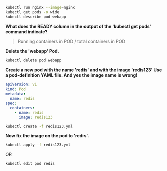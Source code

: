 ```bash
kubectl run nginx --image=nginx
kubectl get pods -o wide
kubectl describe pod webapp
```

**What does the READY column in the output of the 'kubectl get pods' command indicate?**

> Running containers in POD / total containers in POD

**Delete the 'webapp' Pod.**

```bash
kubectl delete pod webapp
```

**Create a new pod with the name 'redis' and with the image 'redis123'
Use a pod-definition YAML file. And yes the image name is wrong!**

```yaml
apiVersion: v1
kind: Pod
metadata:
  name: redis
spec:
  containers:
    - name: redis
      image: redis123
```

```bash
kubectl create -f redis123.yml
```

**Now fix the image on the pod to 'redis'.**

```bash
kubectl apply -f redis123.yml
```

OR

```bash
kubectl edit pod redis
```
